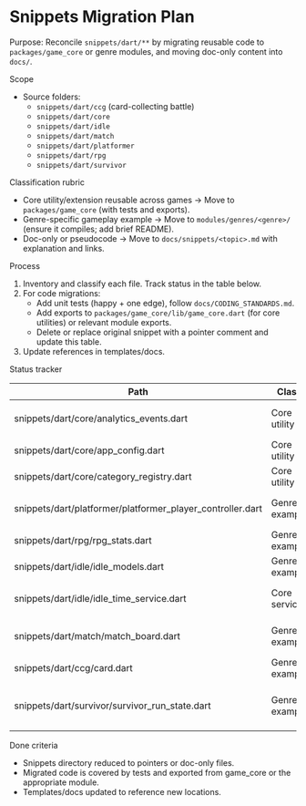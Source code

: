# Snippets Migration Plan

Purpose: Reconcile `snippets/dart/**` by migrating reusable code to `packages/game_core` or genre modules, and moving doc-only content into `docs/`.

Scope

-    Source folders:
     -    `snippets/dart/ccg` (card-collecting battle)
     -    `snippets/dart/core`
     -    `snippets/dart/idle`
     -    `snippets/dart/match`
     -    `snippets/dart/platformer`
     -    `snippets/dart/rpg`
     -    `snippets/dart/survivor`

Classification rubric

-    Core utility/extension reusable across games → Move to `packages/game_core` (with tests and exports).
-    Genre-specific gameplay example → Move to `modules/genres/<genre>/` (ensure it compiles; add brief README).
-    Doc-only or pseudocode → Move to `docs/snippets/<topic>.md` with explanation and links.

Process

1. Inventory and classify each file. Track status in the table below.
2. For code migrations:
     - Add unit tests (happy + one edge), follow `docs/CODING_STANDARDS.md`.
     - Add exports to `packages/game_core/lib/game_core.dart` (for core utilities) or relevant module exports.
     - Delete or replace original snippet with a pointer comment and update this table.
3. Update references in templates/docs.

Status tracker

| Path                                                       | Class         | Destination                       | PR  | Notes                                      |
| ---------------------------------------------------------- | ------------- | --------------------------------- | --- | ------------------------------------------ |
| snippets/dart/core/analytics_events.dart                   | Core utility  | packages/game_core/lib/telemetry/ |     | Map to Logger/Telemetry interfaces         |
| snippets/dart/core/app_config.dart                         | Core utility  | packages/game_core/lib/config/    |     | Add typed config + env overrides           |
| snippets/dart/core/category_registry.dart                  | Core utility  | packages/game_core/lib/content/   |     | Registry pattern for content packs         |
| snippets/dart/platformer/platformer_player_controller.dart | Genre example | modules/genres/platformer/lib/    |     | Ensure Flame input adapter present         |
| snippets/dart/rpg/rpg_stats.dart                           | Genre example | modules/genres/rpg/lib/           |     | Balance model + tests                      |
| snippets/dart/idle/idle_models.dart                        | Genre example | modules/genres/idle/lib/          |     | Consider ECS compatibility                 |
| snippets/dart/idle/idle_time_service.dart                  | Core service  | packages/game_core/lib/time/      |     | Time delta/accumulator utils               |
| snippets/dart/match/match_board.dart                       | Genre example | modules/genres/match/lib/         |     | Deterministic RNG; add simple solver test  |
| snippets/dart/ccg/card.dart                                | Genre example | modules/genres/ccg/lib/           |     | Card model + serialization                 |
| snippets/dart/survivor/survivor_run_state.dart             | Genre example | modules/genres/survivor/lib/      |     | State machine; ensure tick/update contract |

Done criteria

-    Snippets directory reduced to pointers or doc-only files.
-    Migrated code is covered by tests and exported from game_core or the appropriate module.
-    Templates/docs updated to reference new locations.
